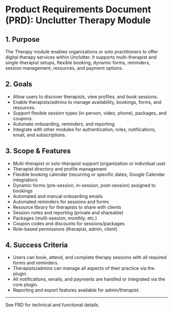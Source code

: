 # Product Requirements Document (PRD): Unclutter Therapy Module

## 1. Purpose
The Therapy module enables organizations or solo practitioners to offer digital therapy services within Unclutter. It supports multi-therapist and single-therapist setups, flexible booking, dynamic forms, reminders, session management, resources, and payment options.

## 2. Goals
- Allow users to discover therapists, view profiles, and book sessions.
- Enable therapists/admins to manage availability, bookings, forms, and resources.
- Support flexible session types (in-person, video, phone), packages, and coupons.
- Automate onboarding, reminders, and reporting.
- Integrate with other modules for authentication, roles, notifications, email, and subscriptions.

## 3. Scope & Features
- Multi-therapist or solo-therapist support (organization or individual use)
- Therapist directory and profile management
- Flexible booking calendar (recurring or specific dates, Google Calendar integration)
- Dynamic forms (pre-session, in-session, post-session) assigned to bookings
- Automated and manual onboarding emails
- Automated reminders for sessions and forms
- Resource library for therapists to share with clients
- Session notes and reporting (private and shareable)
- Packages (multi-session, monthly, etc.)
- Coupon codes and discounts for sessions/packages
- Role-based permissions (therapist, admin, client)

## 4. Success Criteria
- Users can book, attend, and complete therapy sessions with all required forms and reminders.
- Therapists/admins can manage all aspects of their practice via the plugin.
- All notifications, emails, and payments are handled or integrated via the core plugin.
- Reporting and export features available for admin/therapist.

---

See FRD for technical and functional details.
